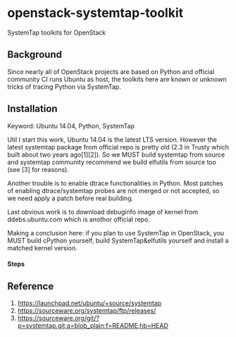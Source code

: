 # openstack-systemtap-toolkit
SystemTap toolkits for OpenStack

## Background
Since nearly all of OpenStack projects are based on Python and official community CI runs Ubuntu as host, the toolkits here are known or unknown tricks of tracing Python via SystemTap.

## Installation
Keyword: Ubuntu 14.04, Python, SystemTap

Util I start this work, Ubuntu 14.04 is the latest LTS version. However the latest systemtap package from official repo is pretty old (2.3 in Trusty which built about two years ago[1][2]). So we MUST build systemtap from source and systemtap community recommend we build elfutils from source too (see [3] for reasons).

Another trouble is to enable dtrace functionalities in Python. Most patches of enabling dtrace/systemtap probes are not merged or not accepted, so we need apply a patch before real building.

Last obvious work is to download debuginfo image of kernel from ddebs.ubuntu.com which is anothor official repo.

Making a conclusion here: if you plan to use SystemTap in OpenStack, you MUST build cPython yourself, build SystemTap&elfutils yourself and install a matched kernel version.

#### Steps

## Reference
1. https://launchpad.net/ubuntu/+source/systemtap
2. https://sourceware.org/systemtap/ftp/releases/
3. https://sourceware.org/git/?p=systemtap.git;a=blob_plain;f=README;hb=HEAD
